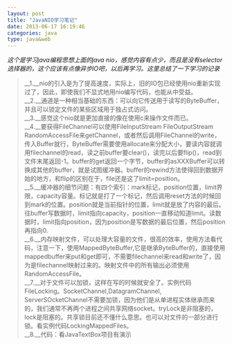 ```yaml
---
layout: post
title: "JavaNIO学习笔记"
date: 2013-06-17 16:19:46
categories: java
type: java&web
---
```


_这个是学习java编程思想上面的java nio，感觉内容有点少，而且是没有selector选择器的，这个应该有点像异步IO吧，以后再学习。这里总结了一下学习的记录_

>__1\.__nio的引入是为了提高速度，实际上，旧的IO包已经使用nio重新实现过了，因此，即使我们不显式地用nio编写代码，也能从中受益。  
>__2\.__通道是一种相当基础的东西：可以向它传送用于读写的ByteBuffer，并且可以锁定文件的某些区域用于独占式访问。  
>__3\.__感觉这个nio就是更加直接的像在使用c来操作文件而已。  
>__4\.__要获得FileChannel可以使用FileInputStream FileOutputStream RandomAccessFile来getChannel，或者然后调用FileChannel的write，传入Buffer就行，ByteBuffer需要使用allocate来分配大小，要读内容就调用filechannel的read，读之前buffer要clear()，读完以后要flip()，read到文件末尾返回-1。buffer的get返回一个字节，buffer的asXXXBuffer可以转换成其他的buffer，就是试图缓冲器。buffer的rewind方法使得回到数据开始的地方，和flip的区别在于，file还是这了limit=position。  
>__5\.__缓冲器的细节问题：有四个索引：mark标记，position位置，limit界限，capacity容量。标记就是打了一个标记，然后调用reset方法的时候回到mark的位置。position就是当前指针的位置，limit就是放了内容的最后。 往buffer写数据时，limit指向capacity，position一直移动知道limit。读数据时，limit指向position，因为position是写数据的最后位置，然后position再指向0.  
>__6\.__内存映射文件，可以处理大容量的文件，很高的效率，使用方法看代码，注意一下，使用MappedByteBuffer,它是继承ByteBuffer的，直接使用mappedbuffer来put和get即可，不需要filechannel来read和write了，因为是filechannel映射过来的。映射文件中的所有输出必须使用RandomAccessFile。  
>__7\.__对于文件可以加锁，这样在写的时候就安全了。实例代码FileLocking。SocketChannel,DatagramChannel, ServerSOcketChannel不需要加锁，因为他们是从单进程实体继承而来的，我们通常不再两个进程之间共享网络socket。tryLock是非阻塞的，lock是阻塞的。共享锁目前还不懂什么意思。也可以对文件的一部分进行锁。看实例代码LockingMappedFiles。  
>__8\.__代码：看JavaTextBox项目有演示  
